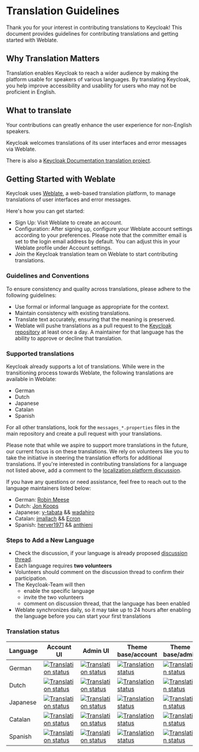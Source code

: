 # Translation Guidelines

Thank you for your interest in contributing translations to Keycloak! 
This document provides guidelines for contributing translations and getting started with Weblate.

## Why Translation Matters

Translation enables Keycloak to reach a wider audience by making the platform usable for speakers of various languages. By translating Keycloak, you help improve accessibility and usability for users who may not be proficient in English.

## What to translate

Your contributions can greatly enhance the user experience for non-English speakers.

Keycloak welcomes translations of its user interfaces and error messages via Weblate. 

There is also a [Keycloak Documentation translation project](https://github.com/openstandia/keycloak-documentation-i18n). 

## Getting Started with Weblate

Keycloak uses [Weblate](https://hosted.weblate.org/projects/keycloak/), a web-based translation platform, to manage translations of user interfaces and error messages.

Here's how you can get started:

- Sign Up: Visit Weblate to create an account.
- Configuration: After signing up, configure your Weblate account settings according to your preferences. Please note that the committer email is set to the login email address by default. You can adjust this in your Weblate profile under Account settings.
- Join the Keycloak translation team on Weblate to start contributing translations.

### Guidelines and Conventions

To ensure consistency and quality across translations, please adhere to the following guidelines:

- Use formal or informal language as appropriate for the context.
- Maintain consistency with existing translations.
- Translate text accurately, ensuring that the meaning is preserved.
- Weblate will pushe translations as a pull request to the [Keycloak repository](https://github.com/keycloak/keycloak) at least once a day. A maintainer for that language has the ability to approve or decline that translation.

### Supported translations

Keycloak already supports a lot of translations. 
While were in the transitioning process towards Weblate, the following translations are available in Weblate:

- German
- Dutch
- Japanese
- Catalan
- Spanish

For all other translations, look for the `messages_*.properties` files in the main repository and create a pull request with your translations. 

Please note that while we aspire to support more translations in the future, our current focus is on these translations. We rely on volunteers like you to take the initiative in steering the translation efforts for additional translations. If you're interested in contributing translations for a language not listed above, add a comment to the [localization platform discussion](https://github.com/keycloak/keycloak/discussions/9270).

If you have any questions or need assistance, feel free to reach out to the language maintainers listed below:

* German: [Robin Meese](https://github.com/robson90)
* Dutch: [Jon Koops](https://github.com/jonkoops)
* Japanese: [y-tabata](https://github.com/y-tabata) && [wadahiro](https://github.com/wadahiro)
* Catalan: [jmallach](https://github.com/jmallach) && [Ecron](https://github.com/Ecron)
* Spanish: [herver1971](https://github.com/herver1971) && [anthieni](https://github.com/anthieni)

### Steps to Add a New Language

- Check the discussion, if your language is already proposed [discussion thread](https://github.com/keycloak/keycloak/discussions/9270).
- Each language requires **two volunteers**
- Volunteers should comment on the discussion thread to confirm their participation.
- The Keycloak-Team will then
    - enable the specific language
    - invite the two volunteers
    - comment on discussion thread, that the language has been enabled
- Weblate synchronizes daily, so it may take up to 24 hours after enabling the language before you can start your first translations 

### Translation status

| Language | Account UI                                                                                                                                        | Admin UI                                                                                                                                        | Theme base/account                                                                                                                                       | Theme base/admin                                                                                                                                       | Theme base/email                                                                                                                                       | Theme base/login                                                                                                                                       | Overall                                                                                                                                  |
|----------|---------------------------------------------------------------------------------------------------------------------------------------------------|-------------------------------------------------------------------------------------------------------------------------------------------------|----------------------------------------------------------------------------------------------------------------------------------------------------------|--------------------------------------------------------------------------------------------------------------------------------------------------------|--------------------------------------------------------------------------------------------------------------------------------------------------------|--------------------------------------------------------------------------------------------------------------------------------------------------------|------------------------------------------------------------------------------------------------------------------------------------------|
| German   | [![Translation status](https://hosted.weblate.org/widget/keycloak/account-ui/de/svg-badge.svg)](https://hosted.weblate.org/engage/keycloak/-/de/) | [![Translation status](https://hosted.weblate.org/widget/keycloak/admin-ui/de/svg-badge.svg)](https://hosted.weblate.org/engage/keycloak/-/de/) | [![Translation status](https://hosted.weblate.org/widget/keycloak/theme-baseaccount/de/svg-badge.svg)](https://hosted.weblate.org/engage/keycloak/-/de/) | [![Translation status](https://hosted.weblate.org/widget/keycloak/theme-baseadmin/de/svg-badge.svg)](https://hosted.weblate.org/engage/keycloak/-/de/) | [![Translation status](https://hosted.weblate.org/widget/keycloak/theme-baseemail/de/svg-badge.svg)](https://hosted.weblate.org/engage/keycloak/-/de/) | [![Translation status](https://hosted.weblate.org/widget/keycloak/theme-baselogin/de/svg-badge.svg)](https://hosted.weblate.org/engage/keycloak/-/de/) | [![Translation status](https://hosted.weblate.org/widget/keycloak/-/de/svg-badge.svg)](https://hosted.weblate.org/engage/keycloak/-/de/) |
| Dutch    | [![Translation status](https://hosted.weblate.org/widget/keycloak/account-ui/nl/svg-badge.svg)](https://hosted.weblate.org/engage/keycloak/-/nl/) | [![Translation status](https://hosted.weblate.org/widget/keycloak/admin-ui/nl/svg-badge.svg)](https://hosted.weblate.org/engage/keycloak/-/nl/) | [![Translation status](https://hosted.weblate.org/widget/keycloak/theme-baseaccount/nl/svg-badge.svg)](https://hosted.weblate.org/engage/keycloak/-/nl/) | [![Translation status](https://hosted.weblate.org/widget/keycloak/theme-baseadmin/nl/svg-badge.svg)](https://hosted.weblate.org/engage/keycloak/-/nl/) | [![Translation status](https://hosted.weblate.org/widget/keycloak/theme-baseemail/nl/svg-badge.svg)](https://hosted.weblate.org/engage/keycloak/-/nl/) | [![Translation status](https://hosted.weblate.org/widget/keycloak/theme-baselogin/nl/svg-badge.svg)](https://hosted.weblate.org/engage/keycloak/-/nl/) | [![Translation status](https://hosted.weblate.org/widget/keycloak/-/nl/svg-badge.svg)](https://hosted.weblate.org/engage/keycloak/-/nl/) |
| Japanese | [![Translation status](https://hosted.weblate.org/widget/keycloak/account-ui/ja/svg-badge.svg)](https://hosted.weblate.org/engage/keycloak/-/ja/) | [![Translation status](https://hosted.weblate.org/widget/keycloak/admin-ui/ja/svg-badge.svg)](https://hosted.weblate.org/engage/keycloak/-/ja/) | [![Translation status](https://hosted.weblate.org/widget/keycloak/theme-baseaccount/ja/svg-badge.svg)](https://hosted.weblate.org/engage/keycloak/-/ja/) | [![Translation status](https://hosted.weblate.org/widget/keycloak/theme-baseadmin/ja/svg-badge.svg)](https://hosted.weblate.org/engage/keycloak/-/ja/) | [![Translation status](https://hosted.weblate.org/widget/keycloak/theme-baseemail/ja/svg-badge.svg)](https://hosted.weblate.org/engage/keycloak/-/ja/) | [![Translation status](https://hosted.weblate.org/widget/keycloak/theme-baselogin/ja/svg-badge.svg)](https://hosted.weblate.org/engage/keycloak/-/ja/) | [![Translation status](https://hosted.weblate.org/widget/keycloak/-/ja/svg-badge.svg)](https://hosted.weblate.org/engage/keycloak/-/ja/) |
| Catalan  | [![Translation status](https://hosted.weblate.org/widget/keycloak/account-ui/ca/svg-badge.svg)](https://hosted.weblate.org/engage/keycloak/-/ca/) | [![Translation status](https://hosted.weblate.org/widget/keycloak/admin-ui/ca/svg-badge.svg)](https://hosted.weblate.org/engage/keycloak/-/ca/) | [![Translation status](https://hosted.weblate.org/widget/keycloak/theme-baseaccount/ca/svg-badge.svg)](https://hosted.weblate.org/engage/keycloak/-/ca/) | [![Translation status](https://hosted.weblate.org/widget/keycloak/theme-baseadmin/ca/svg-badge.svg)](https://hosted.weblate.org/engage/keycloak/-/ca/) | [![Translation status](https://hosted.weblate.org/widget/keycloak/theme-baseemail/ca/svg-badge.svg)](https://hosted.weblate.org/engage/keycloak/-/ca/) | [![Translation status](https://hosted.weblate.org/widget/keycloak/theme-baselogin/ca/svg-badge.svg)](https://hosted.weblate.org/engage/keycloak/-/ca/) | [![Translation status](https://hosted.weblate.org/widget/keycloak/-/ca/svg-badge.svg)](https://hosted.weblate.org/engage/keycloak/-/ca/) |
| Spanish  | [![Translation status](https://hosted.weblate.org/widget/keycloak/account-ui/es/svg-badge.svg)](https://hosted.weblate.org/engage/keycloak/-/es/) | [![Translation status](https://hosted.weblate.org/widget/keycloak/admin-ui/es/svg-badge.svg)](https://hosted.weblate.org/engage/keycloak/-/es/) | [![Translation status](https://hosted.weblate.org/widget/keycloak/theme-baseaccount/es/svg-badge.svg)](https://hosted.weblate.org/engage/keycloak/-/es/) | [![Translation status](https://hosted.weblate.org/widget/keycloak/theme-baseadmin/es/svg-badge.svg)](https://hosted.weblate.org/engage/keycloak/-/es/) | [![Translation status](https://hosted.weblate.org/widget/keycloak/theme-baseemail/es/svg-badge.svg)](https://hosted.weblate.org/engage/keycloak/-/es/) | [![Translation status](https://hosted.weblate.org/widget/keycloak/theme-baselogin/es/svg-badge.svg)](https://hosted.weblate.org/engage/keycloak/-/es/) | [![Translation status](https://hosted.weblate.org/widget/keycloak/-/es/svg-badge.svg)](https://hosted.weblate.org/engage/keycloak/-/es/) |
